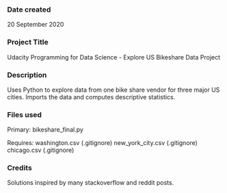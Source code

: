 ### Date created
20 September 2020

### Project Title
Udacity Programming for Data Science - Explore US Bikeshare Data Project

### Description
Uses Python to explore data from one bike share vendor for three major US cities.  Imports the data and computes descriptive statistics.

### Files used
Primary: bikeshare_final.py

Requires:
    washington.csv (.gitignore)
    new_york_city.csv (.gitignore)
    chicago.csv (.gitignore)

### Credits
Solutions inspired by many stackoverflow and reddit posts.

